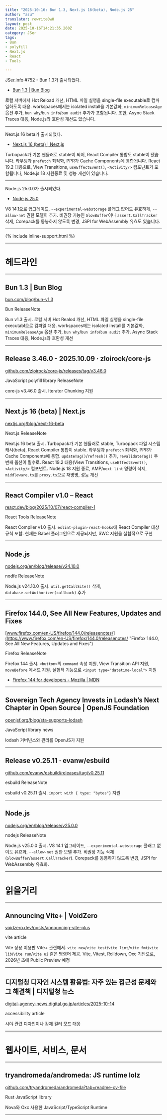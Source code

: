 ```yaml
---
title: "2025-10-16: Bun 1.3, Next.js 16(beta), Node.js 25"
author: "azu"
translator: rewrite0w0
layout: post
date: 2025-10-16T14:21:35.260Z
category: JSer
tags:
- Bun
- polyfill
- Next.js
- React
- Tools

---
```


JSer.info #752 - Bun 1.3가 출시되었다.

- [Bun 1.3 | Bun Blog](https://bun.com/blog/bun-v1.3)

로컬 서버에서 Hot Reload 개선, HTML 파일 실행을 single-file executable로 컴파일하도록 대응. workspaces에서는 isolated install을 기본값화, `minimumReleaseAge` 옵션 추가, `bun why`/`bun info`/`bun audit` 추가가 포함됩니다. 또한, Async Stack Traces 대응, Node.js와 호환성 개선도 있습니다.

---

Next.js 16 beta가 출시되었다.

- [Next.js 16 (beta) | Next.js](https://nextjs.org/blog/next-16-beta)

Turbopack가 기본 핸들러로 stable이 되어, React Compiler 통합도 stable이 됐습니다. 라우팅과 `prefetch` 최적화, PPR가 Cache Components에 통합됩니다.
React 19.2 대응으로, View Transitions, `useEffectEvent()`, `<Activity/>` 컴포넌트가 포함됩니다, Node.js 18 지원종료 및 성능 개선이 있습니다.

----

Node.js 25.0.0가 출시되었다.

- [Node.js 25.0](https://nodejs.org/en/blog/release/v25.0.0)

V8 14.1으로 업그레이드, `--experimental-webstorage` 플래그 없어도 유효하게, `--allow-net` 권한 모델이 추가. 비권장 기능인 `SlowBuffer`이나 `assert.CallTracker` 삭제, Corepack를 동봉하지 않도록 변경, JSPI for WebAssembly 유효도 있습니다.


----

{% include inline-support.html %}

----

<h1 class="site-genre">헤드라인</h1>

----

## Bun 1.3 | Bun Blog
[bun.com/blog/bun-v1.3](https://bun.com/blog/bun-v1.3 "Bun 1.3 | Bun Blog")
<p class="jser-tags jser-tag-icon"><span class="jser-tag">Bun</span> <span class="jser-tag">ReleaseNote</span></p>

Bun v1.3 출시.
로컬 서버 Hot Realod 개선, HTML 파일 실행을 single-file executabl으로 컴파일 대응.
workspaces에는 isolated install를 기본값화, `minimumReleaseAge` 옵션 추가, `bun why`/`bun info`/`bun audit` 추가.
Async Stack Traces 대응, Node.js와 호환성 개선


----

## Release 3.46.0 - 2025.10.09 · zloirock/core-js
[github.com/zloirock/core-js/releases/tag/v3.46.0](https://github.com/zloirock/core-js/releases/tag/v3.46.0 "Release 3.46.0 - 2025.10.09 · zloirock/core-js")
<p class="jser-tags jser-tag-icon"><span class="jser-tag">JavaScript</span> <span class="jser-tag">polyfill</span> <span class="jser-tag">library</span> <span class="jser-tag">ReleaseNote</span></p>

core-js v3.46.0 출시.
Iterator Chunking 지원


----

## Next.js 16 (beta) | Next.js
[nextjs.org/blog/next-16-beta](https://nextjs.org/blog/next-16-beta "Next.js 16 (beta) | Next.js")
<p class="jser-tags jser-tag-icon"><span class="jser-tag">Next.js</span> <span class="jser-tag">ReleaseNote</span></p>

Next.js 16 beta 출시.
Turbopack가 기본 핸들러로 stable, Turbopack 파일 시스템 캐시(beta), React Compiler 통합이 stable.
라우팅과 `prefetch` 최적화, PPR가 Cache Components에 통합.
`updateTag()`/`refresh()` 추가, `revalidateTag()` 두 번째 옵션이 필수로.
React 19.2 대응(View Transitions, `useEffectEvent()`, `<Activity/>` 컴포넌트.
Node.js 18 지원 종료, AMP/`next lint` 명령어 삭제, `middleware.ts`를 `proxy.ts`으로 재명명, 성능 개선


----

## React Compiler v1.0 – React
[react.dev/blog/2025/10/07/react-compiler-1](https://react.dev/blog/2025/10/07/react-compiler-1 "React Compiler v1.0 – React")
<p class="jser-tags jser-tag-icon"><span class="jser-tag">React</span> <span class="jser-tag">Tools</span> <span class="jser-tag">ReleaseNote</span></p>

React Compiler v1.0 출시.
`eslint-plugin-react-hooks`에 React Compiler 대상 규칙 포함.
현재는 Babel 플러그인으로 제공되지만, SWC 지원을 실험적으로 구현


----

## Node.js
[nodejs.org/en/blog/release/v24.10.0](https://nodejs.org/en/blog/release/v24.10.0 "Node.js")
<p class="jser-tags jser-tag-icon"><span class="jser-tag">nodfe</span> <span class="jser-tag">ReleaseNote</span></p>

Node.js v24.10.0 출시.
`util.getCallSite()` 삭제, `database.setAuthorizer(callback)` 추가


----

## Firefox 144.0, See All New Features, Updates and Fixes
[www.firefox.com/en-US/firefox/144.0/releasenotes/](https://www.firefox.com/en-US/firefox/144.0/releasenotes/ "Firefox 144.0, See All New Features, Updates and Fixes")
<p class="jser-tags jser-tag-icon"><span class="jser-tag">Firefox</span> <span class="jser-tag">ReleaseNote</span></p>

Firefox 144 출시.
`<button>`의 `command` 속성 지원,  View Transition API 지원, `moveBefore` 메서드 지원.
실험적 기능으로 `<input type="datetime-local">` 지원

- [Firefox 144 for developers - Mozilla | MDN](https://developer.mozilla.org/en-US/docs/Mozilla/Firefox/Releases/144 "Firefox 144 for developers - Mozilla | MDN")

----

## Sovereign Tech Agency Invests in Lodash’s Next Chapter in Open Source | OpenJS Foundation
[openjsf.org/blog/sta-supports-lodash](https://openjsf.org/blog/sta-supports-lodash "Sovereign Tech Agency Invests in Lodash’s Next Chapter in Open Source | OpenJS Foundation")
<p class="jser-tags jser-tag-icon"><span class="jser-tag">JavaScript</span> <span class="jser-tag">library</span> <span class="jser-tag">news</span></p>

lodash 거버넌스와 관리를 OpenJS가 지원


----

## Release v0.25.11 · evanw/esbuild
[github.com/evanw/esbuild/releases/tag/v0.25.11](https://github.com/evanw/esbuild/releases/tag/v0.25.11 "Release v0.25.11 · evanw/esbuild")
<p class="jser-tags jser-tag-icon"><span class="jser-tag">esbuild</span> <span class="jser-tag">ReleaseNote</span></p>

esbuild v0.25.11 출시.
`import with { type: "bytes"}` 지원


----

## Node.js
[nodejs.org/en/blog/release/v25.0.0](https://nodejs.org/en/blog/release/v25.0.0 "Node.js")
<p class="jser-tags jser-tag-icon"><span class="jser-tag">nodejs</span> <span class="jser-tag">ReleaseNote</span></p>

Node.js v25.0.0 출시.
V8 14.1 업그레이드, `--experimental-webstorage` 플래그 없이도 유효화, `--allow-net` 권한 모델 추가.
비권장 기능 삭제(`SlowBuffer`/`assert.CallTracker`).
Corepack를 동봉하지 않도록 변경, JSPI for WebAssembly 유효화.


----
<h1 class="site-genre">읽을거리</h1>

----

## Announcing Vite+ | VoidZero
[voidzero.dev/posts/announcing-vite-plus](https://voidzero.dev/posts/announcing-vite-plus "Announcing Vite+ | VoidZero")
<p class="jser-tags jser-tag-icon"><span class="jser-tag">vite</span> <span class="jser-tag">article</span></p>

Vite 상용 이용판 Vite+ 관련해서.
`vite new`/`vite test`/`vite lint`/`vite fmt`/`vite lib`/`vite run`/`vite ui` 같은 명령어 제공.
Vite, Vitest, Rolldown, Oxc 기반으로, 2026년 초에 Public Preview 예정


----

## 디지털청 디자인 시스템 활용법: 자주 있는 접근성 문제와 그 해결책 | 디지털청 뉴스
[digital-agency-news.digital.go.jp/articles/2025-10-14](https://digital-agency-news.digital.go.jp/articles/2025-10-14 "디지털청 디자인 시스템 활용법: 자주 있는 접근성 문제와 그 해결책 | 디지털청 뉴스")
<p class="jser-tags jser-tag-icon"><span class="jser-tag">accessibility</span> <span class="jser-tag">article</span></p>

시야 관련 디자인이나 강제 컬러 모드 대응


----
<h1 class="site-genre">웹사이트, 서비스, 문서</h1>

----

## tryandromeda/andromeda: JS runtime lolz
[github.com/tryandromeda/andromeda?tab&#x3D;readme-ov-file](https://github.com/tryandromeda/andromeda?tab=readme-ov-file "tryandromeda/andromeda: JS runtime lolz")
<p class="jser-tags jser-tag-icon"><span class="jser-tag">Rust</span> <span class="jser-tag">JavaScript</span> <span class="jser-tag">library</span></p>

Nova와 Oxc 사용한 JavaScript/TypeScript Runtime


----
